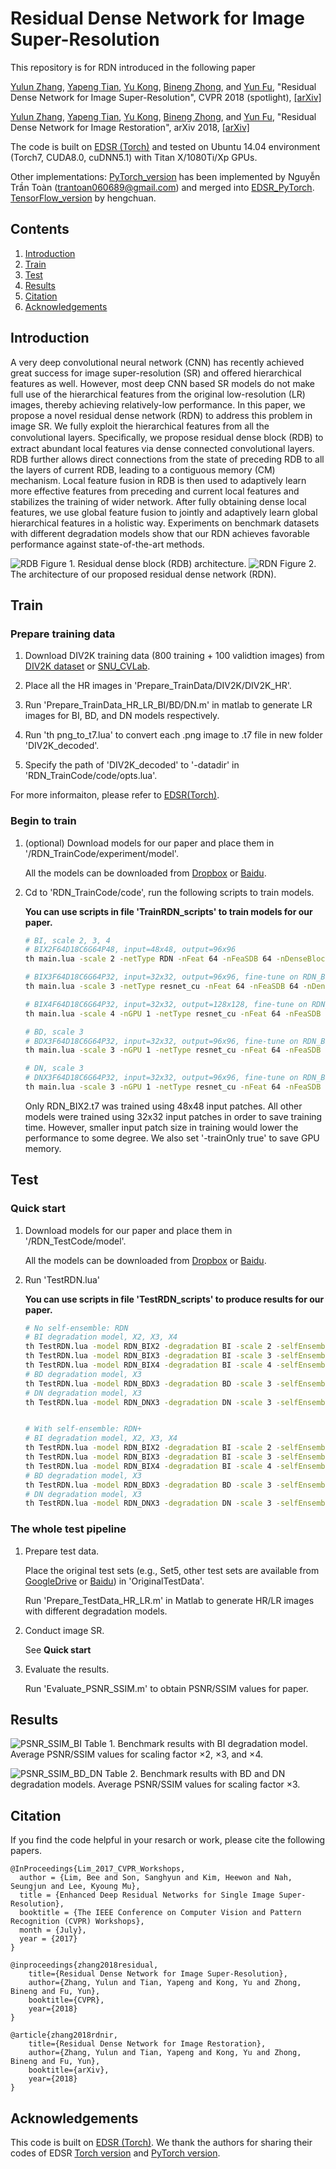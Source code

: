 # Residual Dense Network for Image Super-Resolution
This repository is for RDN introduced in the following paper

[Yulun Zhang](http://yulunzhang.com/), [Yapeng Tian](http://yapengtian.org/), [Yu Kong](http://www1.ece.neu.edu/~yukong/), [Bineng Zhong](https://scholar.google.de/citations?user=hvRBydsAAAAJ&hl=en), and [Yun Fu](http://www1.ece.neu.edu/~yunfu/), "Residual Dense Network for Image Super-Resolution", CVPR 2018 (spotlight), [[arXiv]](https://arxiv.org/abs/1802.08797) 

[Yulun Zhang](http://yulunzhang.com/), [Yapeng Tian](http://yapengtian.org/), [Yu Kong](http://www1.ece.neu.edu/~yukong/), [Bineng Zhong](https://scholar.google.de/citations?user=hvRBydsAAAAJ&hl=en), and [Yun Fu](http://www1.ece.neu.edu/~yunfu/), "Residual Dense Network for Image Restoration", arXiv 2018, [[arXiv]](https://arxiv.org/abs/1812.10477) 


The code is built on [EDSR (Torch)](https://github.com/LimBee/NTIRE2017) and tested on Ubuntu 14.04 environment (Torch7, CUDA8.0, cuDNN5.1) with Titan X/1080Ti/Xp GPUs.

Other implementations: [PyTorch_version](https://github.com/thstkdgus35/EDSR-PyTorch) has been implemented by Nguyễn Trần Toàn (trantoan060689@gmail.com) and merged into [EDSR_PyTorch](https://github.com/thstkdgus35/EDSR-PyTorch). [TensorFlow_version](https://github.com/hengchuan/RDN-TensorFlow) by hengchuan.

## Contents
1. [Introduction](#introduction)
2. [Train](#train)
3. [Test](#test)
4. [Results](#results)
5. [Citation](#citation)
6. [Acknowledgements](#acknowledgements)

## Introduction
A very deep convolutional neural network (CNN) has recently achieved great success for image super-resolution (SR) and offered hierarchical features as well. However, most deep CNN based SR models do not make full use of the hierarchical features from the original low-resolution (LR) images, thereby achieving relatively-low performance. In this paper, we propose a novel residual dense network (RDN) to address this problem in image SR. We fully exploit the hierarchical features from all the convolutional layers. Speciﬁcally, we propose residual dense block (RDB) to extract abundant local features via dense connected convolutional layers. RDB further allows direct connections from the state of preceding RDB to all the layers of current RDB, leading to a contiguous memory (CM) mechanism. Local feature fusion in RDB is then used to adaptively learn more effective features from preceding and current local features and stabilizes the training of wider network. After fully obtaining dense local features, we use global feature fusion to jointly and adaptively learn global hierarchical features in a holistic way. Experiments on benchmark datasets with different degradation models show that our RDN achieves favorable performance against state-of-the-art methods.

![RDB](/Figs/RDB.png)
Figure 1. Residual dense block (RDB) architecture.
![RDN](/Figs/RDN.png)
Figure 2. The architecture of our proposed residual dense network (RDN).

## Train
### Prepare training data 

1. Download DIV2K training data (800 training + 100 validtion images) from [DIV2K dataset](https://data.vision.ee.ethz.ch/cvl/DIV2K/) or [SNU_CVLab](https://cv.snu.ac.kr/research/EDSR/DIV2K.tar).

2. Place all the HR images in 'Prepare_TrainData/DIV2K/DIV2K_HR'.

3. Run 'Prepare_TrainData_HR_LR_BI/BD/DN.m' in matlab to generate LR images for BI, BD, and DN models respectively.

4. Run 'th png_to_t7.lua' to convert each .png image to .t7 file in new folder 'DIV2K_decoded'.

5. Specify the path of 'DIV2K_decoded' to '-datadir' in 'RDN_TrainCode/code/opts.lua'.

For more informaiton, please refer to [EDSR(Torch)](https://github.com/LimBee/NTIRE2017).

### Begin to train

1. (optional) Download models for our paper and place them in '/RDN_TrainCode/experiment/model'.

    All the models can be downloaded from [Dropbox](https://www.dropbox.com/sh/ngcvqdas167gol2/AAAdJe9w6s2fpo_KEGZe7d4Ra?dl=0) or [Baidu](https://pan.baidu.com/s/116FAzKnaJnAdxY_B6ENp_A).

2. Cd to 'RDN_TrainCode/code', run the following scripts to train models.

    **You can use scripts in file 'TrainRDN_scripts' to train models for our paper.**

    ```bash
    # BI, scale 2, 3, 4
    # BIX2F64D18C6G64P48, input=48x48, output=96x96
    th main.lua -scale 2 -netType RDN -nFeat 64 -nFeaSDB 64 -nDenseBlock 16 -nDenseConv 8 -growthRate 64 -patchSize 96 -dataset div2k -datatype t7  -DownKernel BI -splitBatch 4 -trainOnly true

    # BIX3F64D18C6G64P32, input=32x32, output=96x96, fine-tune on RDN_BIX2.t7
    th main.lua -scale 3 -netType resnet_cu -nFeat 64 -nFeaSDB 64 -nDenseBlock 16 -nDenseConv 8 -growthRate 64 -patchSize 96 -dataset div2k -datatype t7  -DownKernel BI -splitBatch 4 -trainOnly true  -preTrained ../experiment/model/RDN_BIX2.t7

    # BIX4F64D18C6G64P32, input=32x32, output=128x128, fine-tune on RDN_BIX2.t7
    th main.lua -scale 4 -nGPU 1 -netType resnet_cu -nFeat 64 -nFeaSDB 64 -nDenseBlock 16 -nDenseConv 8 -growthRate 64 -patchSize 128 -dataset div2k -datatype t7  -DownKernel BI -splitBatch 4 -trainOnly true -nEpochs 1000 -preTrained ../experiment/model/RDN_BIX2.t7 

    # BD, scale 3
    # BDX3F64D18C6G64P32, input=32x32, output=96x96, fine-tune on RDN_BIX3.t7
    th main.lua -scale 3 -nGPU 1 -netType resnet_cu -nFeat 64 -nFeaSDB 64 -nDenseBlock 16 -nDenseConv 8 -growthRate 64 -patchSize 96 -dataset div2k -datatype t7  -DownKernel BD -splitBatch 4 -trainOnly true -nEpochs 200 -preTrained ../experiment/model/RDN_BIX3.t7

    # DN, scale 3
    # DNX3F64D18C6G64P32, input=32x32, output=96x96, fine-tune on RDN_BIX3.t7
    th main.lua -scale 3 -nGPU 1 -netType resnet_cu -nFeat 64 -nFeaSDB 64 -nDenseBlock 16 -nDenseConv 8 -growthRate 64 -patchSize 96 -dataset div2k -datatype t7  -DownKernel DN -splitBatch 4 -trainOnly true  -nEpochs 200 -preTrained ../experiment/model/RDN_BIX3.t7
    ```
    Only RDN_BIX2.t7 was trained using 48x48 input patches. All other models were trained using 32x32 input patches in order to save training time.
    However, smaller input patch size in training would lower the performance to some degree. We also set '-trainOnly true' to save GPU memory.
## Test
### Quick start
1. Download models for our paper and place them in '/RDN_TestCode/model'.

    All the models can be downloaded from [Dropbox](https://www.dropbox.com/sh/ngcvqdas167gol2/AAAdJe9w6s2fpo_KEGZe7d4Ra?dl=0) or [Baidu](https://pan.baidu.com/s/116FAzKnaJnAdxY_B6ENp_A).

2. Run 'TestRDN.lua'

    **You can use scripts in file 'TestRDN_scripts' to produce results for our paper.**

    ```bash
    # No self-ensemble: RDN
    # BI degradation model, X2, X3, X4
    th TestRDN.lua -model RDN_BIX2 -degradation BI -scale 2 -selfEnsemble false -dataset Set5
    th TestRDN.lua -model RDN_BIX3 -degradation BI -scale 3 -selfEnsemble false -dataset Set5
    th TestRDN.lua -model RDN_BIX4 -degradation BI -scale 4 -selfEnsemble false -dataset Set5
    # BD degradation model, X3
    th TestRDN.lua -model RDN_BDX3 -degradation BD -scale 3 -selfEnsemble false -dataset Set5
    # DN degradation model, X3
    th TestRDN.lua -model RDN_DNX3 -degradation DN -scale 3 -selfEnsemble false -dataset Set5


    # With self-ensemble: RDN+
    # BI degradation model, X2, X3, X4
    th TestRDN.lua -model RDN_BIX2 -degradation BI -scale 2 -selfEnsemble true -dataset Set5
    th TestRDN.lua -model RDN_BIX3 -degradation BI -scale 3 -selfEnsemble true -dataset Set5
    th TestRDN.lua -model RDN_BIX4 -degradation BI -scale 4 -selfEnsemble true -dataset Set5
    # BD degradation model, X3
    th TestRDN.lua -model RDN_BDX3 -degradation BD -scale 3 -selfEnsemble true -dataset Set5
    # DN degradation model, X3
    th TestRDN.lua -model RDN_DNX3 -degradation DN -scale 3 -selfEnsemble true -dataset Set5
    ```

### The whole test pipeline
1. Prepare test data.

    Place the original test sets (e.g., Set5, other test sets are available from [GoogleDrive](https://drive.google.com/drive/folders/1xyiuTr6ga6ni-yfTP7kyPHRmfBakWovo?usp=sharing) or [Baidu](https://pan.baidu.com/s/1yBI_-rknXT2lm1UAAB_bag)) in 'OriginalTestData'.

    Run 'Prepare_TestData_HR_LR.m' in Matlab to generate HR/LR images with different degradation models.
2. Conduct image SR. 

    See **Quick start**
3. Evaluate the results.

    Run 'Evaluate_PSNR_SSIM.m' to obtain PSNR/SSIM values for paper.



## Results
![PSNR_SSIM_BI](/Figs/PSNR_SSIM_BI.png)
Table 1. Benchmark results with BI degradation model. Average PSNR/SSIM values for scaling factor ×2, ×3, and ×4.

![PSNR_SSIM_BD_DN](/Figs/PSNR_SSIM_BD_DN.png)
Table 2. Benchmark results with BD and DN degradation models. Average PSNR/SSIM values for scaling factor ×3.

## Citation
If you find the code helpful in your resarch or work, please cite the following papers.
```
@InProceedings{Lim_2017_CVPR_Workshops,
  author = {Lim, Bee and Son, Sanghyun and Kim, Heewon and Nah, Seungjun and Lee, Kyoung Mu},
  title = {Enhanced Deep Residual Networks for Single Image Super-Resolution},
  booktitle = {The IEEE Conference on Computer Vision and Pattern Recognition (CVPR) Workshops},
  month = {July},
  year = {2017}
}

@inproceedings{zhang2018residual,
    title={Residual Dense Network for Image Super-Resolution},
    author={Zhang, Yulun and Tian, Yapeng and Kong, Yu and Zhong, Bineng and Fu, Yun},
    booktitle={CVPR},
    year={2018}
}

@article{zhang2018rdnir,
    title={Residual Dense Network for Image Restoration},
    author={Zhang, Yulun and Tian, Yapeng and Kong, Yu and Zhong, Bineng and Fu, Yun},
    booktitle={arXiv},
    year={2018}
}

```
## Acknowledgements
This code is built on [EDSR (Torch)](https://github.com/LimBee/NTIRE2017). We thank the authors for sharing their codes of EDSR [Torch version](https://github.com/LimBee/NTIRE2017) and [PyTorch version](https://github.com/thstkdgus35/EDSR-PyTorch).

